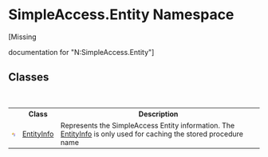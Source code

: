 # SimpleAccess.Entity Namespace
 

\[Missing <summary> documentation for "N:SimpleAccess.Entity"\]


## Classes
&nbsp;<table><tr><th></th><th>Class</th><th>Description</th></tr><tr><td>![Public class](media/pubclass.gif "Public class")</td><td><a href="T_SimpleAccess_Entity_EntityInfo">EntityInfo</a></td><td>
Represents the SimpleAccess Entity information. The <a href="T_SimpleAccess_Entity_EntityInfo">EntityInfo</a> is only used for caching the stored procedure name</td></tr></table>&nbsp;
